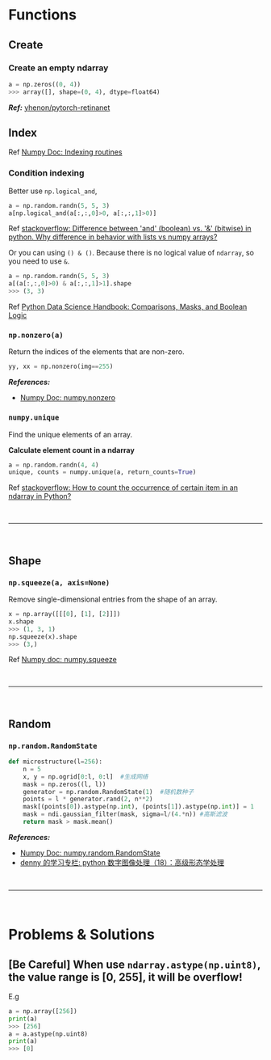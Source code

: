 # Functions

## Create

### Create an empty ndarray

```python
a = np.zeros((0, 4))
>>> array([], shape=(0, 4), dtype=float64)
```

**_Ref:_** [yhenon/pytorch-retinanet](https://github.com/yhenon/pytorch-retinanet/blob/1135e18b835481b18fd0d4e1613c87afc2bc7d46/dataloader.py#L86)

## Index

Ref [Numpy Doc: Indexing routines](https://docs.scipy.org/doc/numpy-1.15.0/reference/routines.indexing.html)

### Condition indexing

Better use `np.logical_and`,

```python
a = np.random.randn(5, 5, 3)
a[np.logical_and(a[:,:,0]>0, a[:,:,1]>0)]
```

Ref [stackoverflow: Difference between 'and' (boolean) vs. '&' (bitwise) in python. Why difference in behavior with lists vs numpy arrays?](https://stackoverflow.com/q/22646463/4636081)

Or you can using `() & ()`. Because there is no logical value of `ndarray`, so you need to use `&`.

```python
a = np.random.randn(5, 5, 3)
a[(a[:,:,0]>0) & a[:,:,1]>1].shape
>>> (3, 3)
```

Ref [Python Data Science Handbook: Comparisons, Masks, and Boolean Logic](https://jakevdp.github.io/PythonDataScienceHandbook/02.06-boolean-arrays-and-masks.html#Boolean-operators)

### `np.nonzero(a)`

Return the indices of the elements that are non-zero.

```python
yy, xx = np.nonzero(img==255)
```

**_References:_**

- [Numpy Doc: numpy.nonzero](https://docs.scipy.org/doc/numpy-1.15.0/reference/generated/numpy.nonzero.html)

### `numpy.unique`

Find the unique elements of an array.

**Calculate element count in a ndarray**

```python
a = np.random.randn(4, 4)
unique, counts = numpy.unique(a, return_counts=True)
```

Ref [stackoverflow: How to count the occurrence of certain item in an ndarray in Python?](https://stackoverflow.com/questions/28663856/how-to-count-the-occurrence-of-certain-item-in-an-ndarray-in-python)

<!--  -->
<br>

---

<br>
<!--  -->

## Shape

### `np.squeeze(a, axis=None)`

Remove single-dimensional entries from the shape of an array.

```python
x = np.array([[[0], [1], [2]]])
x.shape
>>> (1, 3, 1)
np.squeeze(x).shape
>>> (3,)
```

Ref [Numpy doc: numpy.squeeze](https://docs.scipy.org/doc/numpy/reference/generated/numpy.squeeze.html)

<!--  -->
<br>

---

<br>
<!--  -->

## Random

### `np.random.RandomState`

```python
def microstructure(l=256):
    n = 5
    x, y = np.ogrid[0:l, 0:l]  #生成网络
    mask = np.zeros((l, l))
    generator = np.random.RandomState(1)  #随机数种子
    points = l * generator.rand(2, n**2)
    mask[(points[0]).astype(np.int), (points[1]).astype(np.int)] = 1
    mask = ndi.gaussian_filter(mask, sigma=l/(4.*n)) #高斯滤波
    return mask > mask.mean()
```

**_References:_**

- [Numpy Doc: numpy.random.RandomState](https://docs.scipy.org/doc/numpy/reference/generated/numpy.random.RandomState.html)
- [denny 的学习专栏: python 数字图像处理（18）：高级形态学处理](https://www.cnblogs.com/denny402/p/5166258.html)

<!--  -->
<br>

---

<br>
<!--  -->

# Problems & Solutions

## [Be Careful] When use `ndarray.astype(np.uint8)`, the value range is [0, 255], it will be overflow!

E.g

```python
a = np.array([256])
print(a)
>>> [256]
a = a.astype(np.uint8)
print(a)
>>> [0]
```
